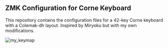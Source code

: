 ## ZMK Configuration for Corne Keyboard

This repository contains the configuration files for a 42-key Corne keyboard with a Colemak-dh layout. Inspired by Miryoku but with my own modifications.  

![my_keymap](https://github.com/user-attachments/assets/20bf5dc9-e969-49b2-bbc7-14e611400e90)